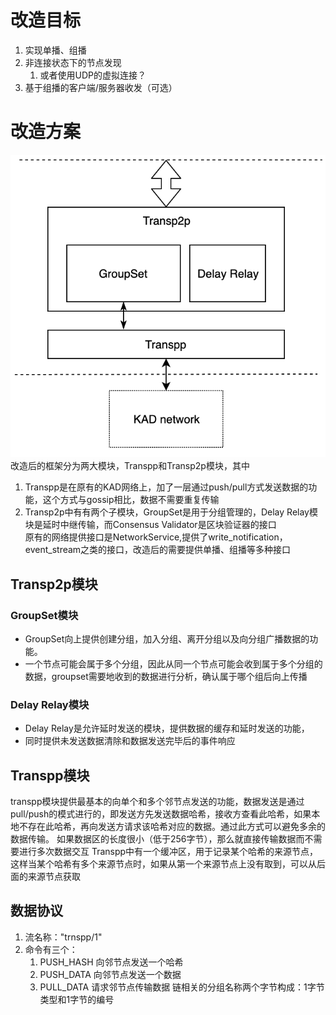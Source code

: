 # 改造目标
1. 实现单播、组播
2. 非连接状态下的节点发现
   1. 或者使用UDP的虚拟连接？
3. 基于组播的客户端/服务器收发（可选）

# 改造方案
![](network-top.png)
 改造后的框架分为两大模块，Transpp和Transp2p模块，其中
 1. Transpp是在原有的KAD网络上，加了一层通过push/pull方式发送数据的功能，这个方式与gossip相比，数据不需要重复传输
 2. Transp2p中有有两个子模块，GroupSet是用于分组管理的，Delay Relay模块是延时中继传输，而Consensus Validator是区块验证器的接口  
 原有的网络提供接口是NetworkService,提供了write_notification，event_stream之类的接口，改造后的需要提供单播、组播等多种接口
 
## Transp2p模块

### GroupSet模块
* GroupSet向上提供创建分组，加入分组、离开分组以及向分组广播数据的功能。
* 一个节点可能会属于多个分组，因此从同一个节点可能会收到属于多个分组的数据，groupset需要地收到的数据进行分析，确认属于哪个组后向上传播
### Delay Relay模块
* Delay Relay是允许延时发送的模块，提供数据的缓存和延时发送的功能，
* 同时提供未发送数据清除和数据发送完毕后的事件响应

 ## Transpp模块
 transpp模块提供最基本的向单个和多个邻节点发送的功能，数据发送是通过pull/push的模式进行的，即发送方先发送数据哈希，接收方查看此哈希，如果本地不存在此哈希，再向发送方请求该哈希对应的数据。通过此方式可以避免多余的数据传输。  如果数据区的长度很小（低于256字节），那么就直接传输数据而不需要进行多次数据交互
 Transpp中有一个缓冲区，用于记录某个哈希的来源节点，这样当某个哈希有多个来源节点时，如果从第一个来源节点上没有取到，可以从后面的来源节点获取
 ## 数据协议
 1. 流名称："trnspp/1"
 2. 命令有三个：
    1. PUSH_HASH   向邻节点发送一个哈希 
    2. PUSH_DATA   向邻节点发送一个数据
    3. PULL_DATA   请求邻节点传输数据
 链相关的分组名称两个字节构成：1字节类型和1字节的编号

